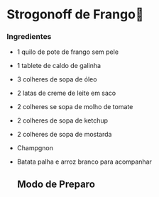# Strogonoff de Frango:chicken:

### Ingredientes

- 1 quilo de pote de frango sem pele

- 1 tablete de caldo de galinha

- 3 colheres de sopa de óleo

- 2 latas de creme de leite em saco

- 2 colheres se sopa de molho de tomate

- 2 colheres de sopa de ketchup

- 2 colheres de sopa de mostarda

- Champgnon

- Batata palha e arroz branco para acompanhar

  ## Modo de Preparo
